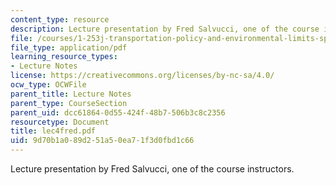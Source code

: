 ```yaml
---
content_type: resource
description: Lecture presentation by Fred Salvucci, one of the course instructors.
file: /courses/1-253j-transportation-policy-and-environmental-limits-spring-2004/9d70b1a089d251a50ea71f3d0fbd1c66_lec4fred.pdf
file_type: application/pdf
learning_resource_types:
- Lecture Notes
license: https://creativecommons.org/licenses/by-nc-sa/4.0/
ocw_type: OCWFile
parent_title: Lecture Notes
parent_type: CourseSection
parent_uid: dcc61864-0d55-424f-48b7-506b3c8c2356
resourcetype: Document
title: lec4fred.pdf
uid: 9d70b1a0-89d2-51a5-0ea7-1f3d0fbd1c66
---
```

Lecture presentation by Fred Salvucci, one of the course instructors.